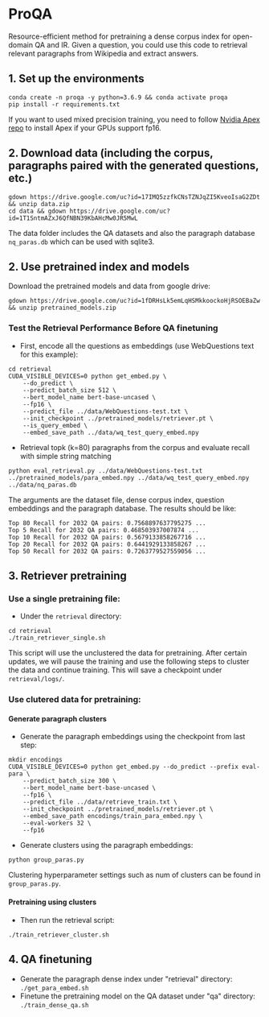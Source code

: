 # ProQA

Resource-efficient method for pretraining a dense corpus index for open-domain QA and IR. Given a question, you could use this code to retrieval relevant paragraphs from Wikipedia and extract answers.

## 1. Set up the environments
```
conda create -n proqa -y python=3.6.9 && conda activate proqa
pip install -r requirements.txt
```
If you want to used mixed precision training, you need to follow [Nvidia Apex repo](https://github.com/NVIDIA/apex) to install Apex if your GPUs support fp16. 

## 2. Download data (including the corpus, paragraphs paired with the generated questions, etc.)
```
gdown https://drive.google.com/uc?id=17IMQ5zzfkCNsTZNJqZI5KveoIsaG2ZDt && unzip data.zip
cd data && gdown https://drive.google.com/uc?id=1T1SntmAZxJ6QfNBN39KbAHcMw0JR5MwL
```
The data folder includes the QA datasets and also the paragraph database ``nq_paras.db`` which can be used with sqlite3. 

## 2. Use pretrained index and models
Download the pretrained models and data from google drive:
```
gdown https://drive.google.com/uc?id=1fDRHsLk5emLqHSMkkoockoHjRSOEBaZw && unzip pretrained_models.zip
```

### Test the Retrieval Performance Before QA finetuning
* First, encode all the questions as embeddings (use WebQuestions text for this example):
```
cd retrieval
CUDA_VISIBLE_DEVICES=0 python get_embed.py \
    --do_predict \
    --predict_batch_size 512 \
    --bert_model_name bert-base-uncased \
    --fp16 \
    --predict_file ../data/WebQuestions-test.txt \
    --init_checkpoint ../pretrained_models/retriever.pt \
    --is_query_embed \
    --embed_save_path ../data/wq_test_query_embed.npy
```

* Retrieval topk (k=80) paragraphs from the corpus and evaluate recall with simple string matching
```
python eval_retrieval.py ../data/WebQuestions-test.txt ../pretrained_models/para_embed.npy ../data/wq_test_query_embed.npy ../data/nq_paras.db
```
The arguments are the dataset file, dense corpus index, question embeddings and the paragraph database. The results should be like:
```
Top 80 Recall for 2032 QA pairs: 0.7568897637795275 ...
Top 5 Recall for 2032 QA pairs: 0.468503937007874 ...
Top 10 Recall for 2032 QA pairs: 0.5679133858267716 ...
Top 20 Recall for 2032 QA pairs: 0.6441929133858267 ...
Top 50 Recall for 2032 QA pairs: 0.7263779527559056 ...
```

## 3. Retriever pretraining
### Use a single pretraining file:
* Under the `retrieval` directory: 
```
cd retrieval
./train_retriever_single.sh
```
This script will use the unclustered the data for pretraining. After certain updates, we will pause the training and use the following steps to cluster the data and continue training. This will save a checkpoint under `retrieval/logs/`.

### Use clutered data for pretraining:
#### Generate paragraph clusters
* Generate the paragraph embeddings using the checkpoint from last step: 
```
mkdir encodings
CUDA_VISIBLE_DEVICES=0 python get_embed.py --do_predict --prefix eval-para \
    --predict_batch_size 300 \
    --bert_model_name bert-base-uncased \
    --fp16 \
    --predict_file ../data/retrieve_train.txt \
    --init_checkpoint ../pretrained_models/retriever.pt \
    --embed_save_path encodings/train_para_embed.npy \
    --eval-workers 32 \
    --fp16
```
* Generate clusters using the paragraph embeddings: 
```
python group_paras.py
```
Clustering hyperparameter settings such as num of clusters can be found in `group_paras.py`.

#### Pretraining using clusters
* Then run the retrieval script: 
```
./train_retriever_cluster.sh
```

## 4. QA finetuning
* Generate the paragraph dense index under "retrieval" directory: ``./get_para_embed.sh``
* Finetune the pretraining model on the QA dataset under "qa" directory: ``./train_dense_qa.sh``
